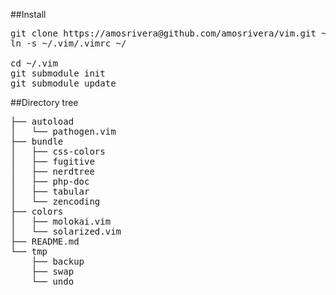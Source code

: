 ##Install

<pre>
git clone https://amosrivera@github.com/amosrivera/vim.git ~/.vim
ln -s ~/.vim/.vimrc ~/

cd ~/.vim
git submodule init
git submodule update
</pre>

##Directory tree

<pre>
├── autoload
│   └── pathogen.vim
├── bundle
│   ├── css-colors
│   ├── fugitive
│   ├── nerdtree
│   ├── php-doc
│   ├── tabular
│   └── zencoding
├── colors
│   ├── molokai.vim
│   └── solarized.vim
├── README.md
└── tmp
    ├── backup
	├── swap
	└── undo
</pre>
